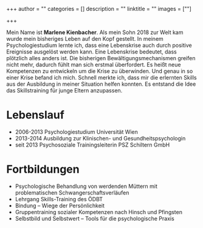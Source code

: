 +++
author = ""
categories = []
description = ""
linktitle = ""
images = [""]

+++

Mein Name ist **Marlene Kienbacher**. Als mein Sohn 2018 zur Welt kam wurde mein bisheriges Leben auf den Kopf gestellt. In meinem Psychologiestudium lernte ich, dass eine Lebenskrise auch durch positive Ereignisse ausgelöst werden kann. Eine Lebenskrise bedeutet, dass plötzlich alles anders ist. Die bisherigen Bewältigungsmechanismen greifen nicht mehr, dadurch fühlt man sich erstmal überfordert. Es hei&szlig;t neue Kompetenzen zu entwickeln um die Krise zu überwinden.
Und genau in so einer Krise befand ich mich. Schnell merkte ich, dass mir die erlernten Skills aus der Ausbildung in meiner Situation helfen konnten. Es entstand die Idee das Skillstraining für junge Eltern anzupassen.

# Lebenslauf

* 2006-2013 Psychologiestudium Universität Wien
* 2013-2014 Ausbildung zur Klinischen- und Gesundheitspsychologin
* seit 2013 Psychosoziale Trainingsleiterin PSZ Schiltern GmbH

# Fortbildungen

* Psychologische Behandlung von werdenden Müttern mit problematischen Schwangerschaftsverläufen
* Lehrgang Skills-Training des ÖDBT
* Bindung – Wiege der Persönlichkeit
* Gruppentraining sozialer Kompetenzen nach Hinsch und Pfingsten
* Selbstbild und Selbstwert – Tools für die psychologische Praxis

